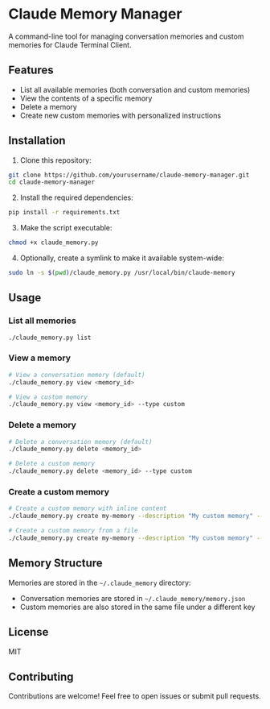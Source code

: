 # Claude Memory Manager

A command-line tool for managing conversation memories and custom memories for Claude Terminal Client.

## Features

- List all available memories (both conversation and custom memories)
- View the contents of a specific memory
- Delete a memory
- Create new custom memories with personalized instructions

## Installation

1. Clone this repository:
```bash
git clone https://github.com/yourusername/claude-memory-manager.git
cd claude-memory-manager
```

2. Install the required dependencies:
```bash
pip install -r requirements.txt
```

3. Make the script executable:
```bash
chmod +x claude_memory.py
```

4. Optionally, create a symlink to make it available system-wide:
```bash
sudo ln -s $(pwd)/claude_memory.py /usr/local/bin/claude-memory
```

## Usage

### List all memories

```bash
./claude_memory.py list
```

### View a memory

```bash
# View a conversation memory (default)
./claude_memory.py view <memory_id>

# View a custom memory
./claude_memory.py view <memory_id> --type custom
```

### Delete a memory

```bash
# Delete a conversation memory (default)
./claude_memory.py delete <memory_id>

# Delete a custom memory
./claude_memory.py delete <memory_id> --type custom
```

### Create a custom memory

```bash
# Create a custom memory with inline content
./claude_memory.py create my-memory --description "My custom memory" --content "This is my custom memory content."

# Create a custom memory from a file
./claude_memory.py create my-memory --description "My custom memory" --file path/to/content.txt
```

## Memory Structure

Memories are stored in the `~/.claude_memory` directory:
- Conversation memories are stored in `~/.claude_memory/memory.json`
- Custom memories are also stored in the same file under a different key

## License

MIT

## Contributing

Contributions are welcome! Feel free to open issues or submit pull requests. 